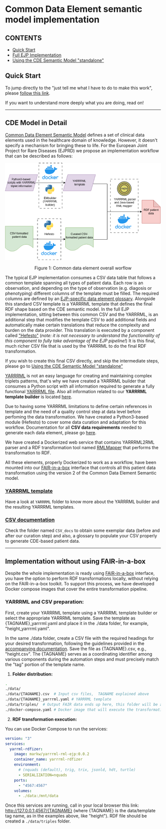 # Common Data Element semantic model implementation 

## CONTENTS

* [Quick Start](#QuickStart)
* [Full EJP Implementation](#Details)
* [Using the CDE Semantic Model "standalone"](#Standalone)


<a name="QuickStart"></a>
## Quick Start
To jump directly to the "just tell me what I have to do to make this work", please [follow this link](https://github.com/ejp-rd-vp/FiaB/blob/master/CDE%20version%202%20Models%20FiaB).

If you want to understand more deeply what you are doing, read on!

---

## CDE Model in Detail
<a name="Details"></a>


[Common Data Element Semantic Model](https://github.com/ejp-rd-vp/CDE-semantic-model) defines a set of clinical data elements used in the healthcare domain of knowledge. However, it doesn't specify a mechanism for bringing these to life. For the European Joint Project for Rare Diseases (EJPRD) we propose an implementation workflow that can be described as follows:


<p align="center"> 
	<img src="/CDE_version_2.0.0/misc/workflow.png"> 
	<p align="center">Figure 1: Common data element overall worflow </p> 
</p> 

The typical EJP implementation consumes a CSV data table that follows a common template spanning all types of patient data. Each row is an observation, and depending on the type of observation (e.g. diagosis or phenotyping) different columns of the template must be filled.  The required columns are defined by an [EJP-specific data element glossary](https://github.com/ejp-rd-vp/CDE-semantic-model-implementations/blob/master/CDE_version_2.0.0/CSV_docs/glossary.md). Alongside this standard CSV template is a YARRRML template that defines the final RDF shape based on the CDE semantic model. In the full EJP implementation, sitting between this common CSV and the YARRRML, is an additional step that modifies the template CSV to add additional fields and automatically make certain translations that reduce the complexity and burden on the data provider.  This translation is executed by a component called ["Hefesto"](https://github.com/pabloalarconm/Hefesto) (_note: it is not necessary to understand the functionality of this component to fully take advantage of the EJP pipeline!_)  It is this final, much richer CSV file that is used by the YARRRML to do the final RDF transformation.  

If you wish to create this final CSV directly, and skip the intermediate steps, please go to [Using the CDE Semantic Model "standalone"](#Standalone)

[YARRRML](https://rml.io/yarrrml/spec/) is not an easy language for creating and maintaining complex triplets patterns, that's why we have created a YARRRML builder that consumes a Python script with all information required to generate a fully functional [YARRRML file](/CDE_version_2.0.0/YARRRML/CDE_yarrrml.yaml). Also all information related to our **YARRRML template builder** is located [here](/CDE_version_2.0.0/YARRRML/README.md).

Due to having some YARRRML limitations to define certain references in template and the need of a quality control step at data level before perfoming the data transformation. We have created a Python3-based module (Hefesto) to cover some data curation and adaptation for this workflow. Documentation for all **CSV data requirements** needed to generate each data element, please go [here](/CDE_version_2.0.0/CSV_docs/).

We have created a Dockerized web service that contains YARRRML2RML parser and a RDF transformation tool named [RMLMapper](https://rml.io/) that performs the transformation to RDF.

All these elements, properly Dockerized to work as a workflow, have been mounted into our [FAIR-in-a-box](https://github.com/ejp-rd-vp/FiaB) interface that controls all this patient data transformation using the version 2 of the Common Data Element Semantic model.

### [YARRRML template](/CDE_version_2.0.0/YARRRML/)

Have a look at `YARRRML` folder to know more about the YARRRML builder and the resulting YARRRML templates.

### [CSV documentation](/CDE_version_2.0.0/CSV_docs/)

Check the folder named `CSV_docs` to obtain some exemplar data (before and after our curation step) and also, a glossary to populate your CSV properly to generate CDE-based patient data.

---

<a name="Standalone"></a>

## Implementation without using FAIR-in-a-box

Despite the whole implementation is ready using [FAIR-in-a-box](https://github.com/ejp-rd-vp/FiaB) interface, you have the option to perform RDF transformations locally, without relying on the FAIR-in-a-box toolkit. To support this process, we have developed Docker compose images that cover the entire transformation pipeline.

### YARRRML and CSV preparation:

First, create your YARRRML template using a YARRRML template builder or select the appropriate YARRRML template. Save the template as {TAGNAME}_yarrrml.yaml and place it in the ./data folder, for example, "height_yarrrml.yaml".

In the same ./data folder, create a CSV file with the required headings for your desired transformation, following the guidelines provided in the [accompanying documentation](/CDE_version_2.0.0/CSV_docs/glossary.md). Save the file as {TAGNAME}.csv, e.g., "height.csv". The {TAGNAME} serves as a coordinating identifier among various components during the automation steps and must precisely match the "tag" portion of the template name.

1) **Folder distribution:**
```bash
.
./data/
./data/{TAGNAME}.csv  # Input csv files,  TAGNAME explained above
./data/{TAGNAME}_yarrrml.yaml # YARRRML template
./data/triples/  # Output FAIR data ends up here, this folder will be automatically created.
./docker-compose.yaml # Docker image that will execute the transformation (see step 2 below)
```

2) **RDF transformation execution:**

You can use Docker Compose to run the services:

```yaml
version: "3"
services:
  yarrml-rdfizer:
    image: markw/yarrrml-rml-ejp:0.0.2
    container_name: yarrrml-rdfizer
    environment:
      # (nquads (default), trig, trix, jsonld, hdt, turtle)
      - SERIALIZATION=nquads
    ports:
      - "4567:4567"
    volumes:
      - ./data:/mnt/data
```

Once this services are running, call in your local browser this link: http://127.0.0.1:4567/{TAGNAME}   (where {TAGNAME} is the data/template tag name, as in the examples above, like "height"). RDF file should be created a `./data/triples` folder.